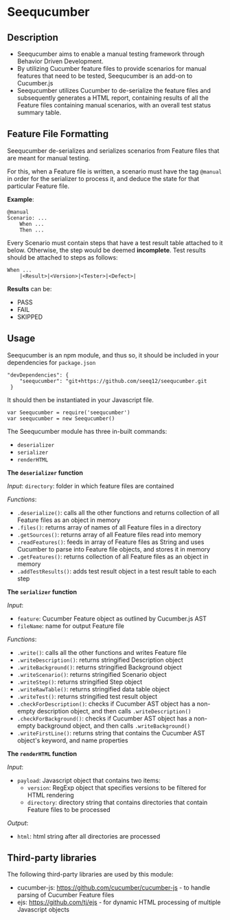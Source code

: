 Seequcumber
===========

Description
-----------
* Seequcumber aims to enable a manual testing framework through Behavior Driven Development.
* By utilizing Cucumber feature files to provide scenarios for manual features that need to be tested, Seequcumber is an add-on to Cucumber.js
* Seequcumber utilizes Cucumber to de-serialize the feature files and subsequently generates a HTML report, containing results of all the Feature files containing manual scenarios, with an overall test status summary table.

Feature File Formatting
-----------------------

Seequcumber de-serializes and serializes scenarios from Feature files that are meant for manual testing.

For this, when a Feature file is written, a scenario must have the tag `@manual` in order for the serializer to process it, and deduce the state for that particular Feature file.

**Example**:

    @manual
    Scenario: ...
        When ...
        Then ...
Every Scenario must contain steps that have a test result table attached to it below. Otherwise, the step would be deemed **incomplete**. Test results should be attached to steps as follows:

    When ...
        |<Result>|<Version>|<Tester>|<Defect>|
**Results** can be:

* PASS
* FAIL
* SKIPPED

Usage
-----
Seequcumber is an npm module, and thus so, it should be included in your dependencies for `package.json` 

    "devDependencies": {
        "seequcumber": "git+https://github.com/seeq12/seequcumber.git
     }

It should then be instantiated in your Javascript file.

    var Seequcumber = require('seequcumber')
    var seequcumber = new Seequcumber()

The Seequcumber module has three in-built commands:

* `deserializer`
* `serializer`
* `renderHTML`

**The `deserializer` function**

*Input*: `directory`: folder in which feature files are contained

*Functions*: 

* `.deserialize()`: calls all the other functions and returns collection of all Feature files as an object in memory
* `.files()`: returns array of names of all Feature files in a directory
* `.getSources()`: returns array of all Feature files read into memory
* `.readFeatures()`: feeds in array of Feature files as String and uses Cucumber to parse into Feature file objects, and stores it in memory
* `.getFeatures()`: returns collection of all Feature files as an object in memory
* `.addTestResults()`: adds test result object in a test result table to each step


**The `serializer` function**

*Input*: 

* `feature`: Cucumber Feature object as outlined by Cucumber.js AST
* `fileName`: name for output Feature file

*Functions*: 

* `.write()`: calls all the other functions and writes Feature file
* `.writeDescription()`: returns stringified Description object
* `.writeBackground()`: returns stringified Background object
* `.writeScenario()`: returns stringified Scenario object
* `.writeStep()`: returns stringified Step object
* `.writeRawTable()`: returns stringified data table object
* `.writeTest()`: returns stringified test result object
* `.checkForDescription()`: checks if Cucumber AST object has a non-empty description object, and then calls `.writeDescription()`
* `.checkForBackground()`: checks if Cucumber AST object has a non-empty background object, and then calls `.writeBackground()`
* `.writeFirstLine()`: returns string that contains the Cucumber AST object's keyword, and name properties

**The `renderHTML` function**

*Input*: 

* `payload`: Javascript object that contains two items:
    * `version`: RegExp object that specifies versions to be filtered for HTML rendering
    * `directory`: directory string that contains directories that contain Feature files to be processed

*Output*: 

* `html`: html string after all directories are processed




Third-party libraries
---------------------

The following third-party libraries are used by this module:

* cucumber-js: https://github.com/cucumber/cucumber-js -  to handle parsing of Cucumber Feature files
* ejs: https://github.com/tj/ejs - for dynamic HTML processing of multiple Javascript objects
